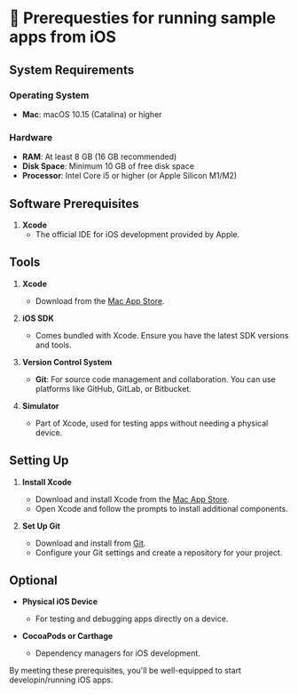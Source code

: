 # 🔖 Prerequesties for running sample apps from iOS

## System Requirements

### Operating System
- **Mac**: macOS 10.15 (Catalina) or higher

### Hardware
- **RAM**: At least 8 GB (16 GB recommended)
- **Disk Space**: Minimum 10 GB of free disk space
- **Processor**: Intel Core i5 or higher (or Apple Silicon M1/M2)

## Software Prerequisites
1. **Xcode**
   - The official IDE for iOS development provided by Apple.

## Tools
1. **Xcode**
   - Download from the [Mac App Store](https://apps.apple.com/us/app/xcode/id497799835?mt=12).

2. **iOS SDK**
   - Comes bundled with Xcode. Ensure you have the latest SDK versions and tools.

3. **Version Control System**
   - **Git**: For source code management and collaboration. You can use platforms like GitHub, GitLab, or Bitbucket.

4. **Simulator**
   - Part of Xcode, used for testing apps without needing a physical device.

## Setting Up
1. **Install Xcode**
   - Download and install Xcode from the [Mac App Store](https://apps.apple.com/us/app/xcode/id497799835?mt=12).
   - Open Xcode and follow the prompts to install additional components.

2. **Set Up Git**
   - Download and install from [Git](https://git-scm.com/).
   - Configure your Git settings and create a repository for your project.

## Optional
- **Physical iOS Device**
  - For testing and debugging apps directly on a device.

- **CocoaPods or Carthage**
  - Dependency managers for iOS development.

By meeting these prerequisites, you'll be well-equipped to start developin/running iOS apps.
